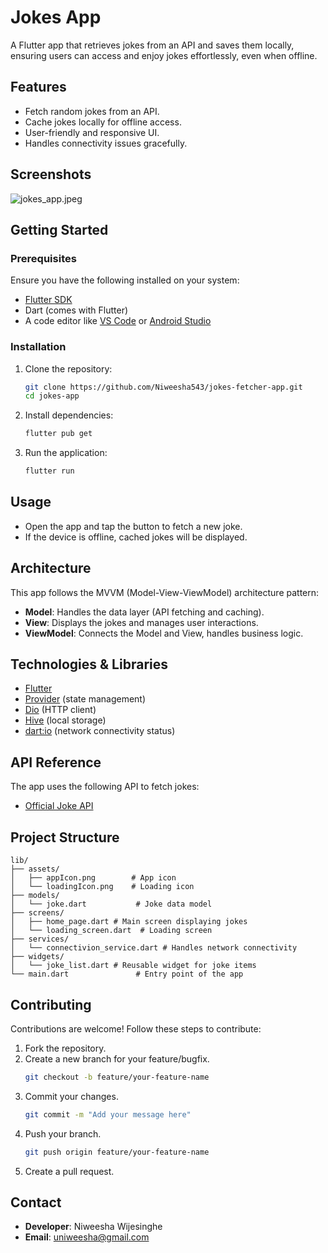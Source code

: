 # Jokes App

A Flutter app that retrieves jokes from an API and saves them locally, ensuring users can access and enjoy jokes effortlessly, even when offline.

## Features

- Fetch random jokes from an API.
- Cache jokes locally for offline access.
- User-friendly and responsive UI.
- Handles connectivity issues gracefully.

## Screenshots

![jokes_app.jpeg](..%2F..%2FUsers%2Fspyna%2FDownloads%2Fjokes_app.jpeg)

## Getting Started

### Prerequisites

Ensure you have the following installed on your system:

- [Flutter SDK](https://docs.flutter.dev/get-started/install)
- Dart (comes with Flutter)
- A code editor like [VS Code](https://code.visualstudio.com/) or [Android Studio](https://developer.android.com/studio)

### Installation

1. Clone the repository:

   ```bash
   git clone https://github.com/Niweesha543/jokes-fetcher-app.git
   cd jokes-app
   ```

2. Install dependencies:

   ```bash
   flutter pub get
   ```

3. Run the application:

   ```bash
   flutter run
   ```

## Usage

- Open the app and tap the button to fetch a new joke.
- If the device is offline, cached jokes will be displayed.

## Architecture

This app follows the MVVM (Model-View-ViewModel) architecture pattern:

- **Model**: Handles the data layer (API fetching and caching).
- **View**: Displays the jokes and manages user interactions.
- **ViewModel**: Connects the Model and View, handles business logic.

## Technologies & Libraries

- [Flutter](https://flutter.dev/)
- [Provider](https://pub.dev/packages/provider) (state management)
- [Dio](https://pub.dev/packages/dio) (HTTP client)
- [Hive](https://pub.dev/packages/hive) (local storage)
- [dart:io](https://dart.dev/guides/libraries/library-tour#dartio) (network connectivity status)

## API Reference

The app uses the following API to fetch jokes:

- [Official Joke API](https://v2.jokeapi.dev/joke/Any?amount=10)

## Project Structure

```plaintext
lib/
├── assets/
│   ├── appIcon.png        # App icon
│   └── loadingIcon.png    # Loading icon
├── models/
│   └── joke.dart           # Joke data model
├── screens/
│   ├── home_page.dart # Main screen displaying jokes
│   └── loading_screen.dart  # Loading screen
├── services/
│   └── connectivion_service.dart # Handles network connectivity
├── widgets/
│   └── joke_list.dart # Reusable widget for joke items
└── main.dart               # Entry point of the app
```

## Contributing

Contributions are welcome! Follow these steps to contribute:

1. Fork the repository.
2. Create a new branch for your feature/bugfix.
   ```bash
   git checkout -b feature/your-feature-name
   ```
3. Commit your changes.
   ```bash
   git commit -m "Add your message here"
   ```
4. Push your branch.
   ```bash
   git push origin feature/your-feature-name
   ```
5. Create a pull request.

## Contact

- **Developer**: Niweesha Wijesinghe
- **Email**: uniweesha@gmail.com

